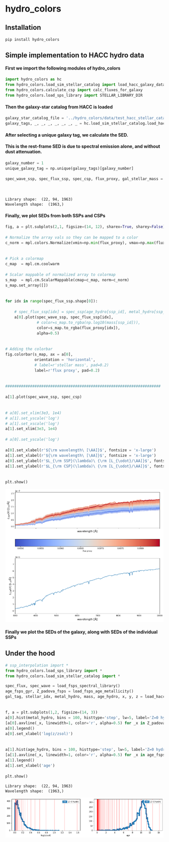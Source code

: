 # hydro_colors

<!-- WARNING: THIS FILE WAS AUTOGENERATED! DO NOT EDIT! -->

## Installation

``` sh
pip install hydro_colors
```

## Simple implementation to HACC hydro data

#### First we import the following modules of hydro_colors

``` python
import hydro_colors as hc
from hydro_colors.load_sim_stellar_catalog import load_hacc_galaxy_data
from hydro_colors.calculate_csp import calc_fluxes_for_galaxy
from hydro_colors.load_sps_library import STELLAR_LIBRARY_DIR
```

#### Then the galaxy-star catalog from HACC is loaded

``` python
galaxy_star_catalog_file = '../hydro_colors/data/test_hacc_stellar_catalog/Gals_Z0.txt'
galaxy_tags, _, _, _, _, _, _, _ = hc.load_sim_stellar_catalog.load_hacc_galaxy_data(galaxy_star_catalog_file)
```

#### After selecting a unique galaxy tag, we calculate the SED.

#### This is the rest-frame SED is due to spectral emission alone, and without dust attenuation.

``` python
galaxy_number = 1
unique_galaxy_tag = np.unique(galaxy_tags)[galaxy_number]

spec_wave_ssp, spec_flux_ssp, spec_csp, flux_proxy, gal_stellar_mass = hc.calculate_csp.calc_fluxes_for_galaxy(galaxy_star_catalog_file,
                                                                                                               unique_galaxy_tag,
                                                                                                               STELLAR_LIBRARY_DIR)
```

    Library shape:  (22, 94, 1963)
    Wavelength shape:  (1963,)

#### Finally, we plot SEDs from both SSPs and CSPs

``` python
fig, a = plt.subplots(2,1, figsize=(14, 12), sharex=True, sharey=False)

# Normalize the array vals so they can be mapped to a color
c_norm = mpl.colors.Normalize(vmin=np.min(flux_proxy), vmax=np.max(flux_proxy))


# Pick a colormap
c_map  = mpl.cm.coolwarm

# Scalar mappable of normalized array to colormap
s_map  = mpl.cm.ScalarMappable(cmap=c_map, norm=c_norm)
s_map.set_array([])


for idx in range(spec_flux_ssp.shape[0]):
    
    # spec_flux_ssp[idx] = spec_ssp(age_hydro[ssp_id], metal_hydro[ssp_id], mass[ssp_id])
    a[0].plot(spec_wave_ssp, spec_flux_ssp[idx], 
              # color=s_map.to_rgba(np.log10(mass[ssp_id])), 
              color=s_map.to_rgba(flux_proxy[idx]), 
              alpha=0.5)

    
# Adding the colorbar
fig.colorbar(s_map, ax = a[0], 
             orientation = 'horizontal', 
             # label=r'stellar mass', pad=0.2)
             label=r'flux proxy', pad=0.2)
    

#####################################################################

a[1].plot(spec_wave_ssp, spec_csp)


# a[0].set_xlim(3e3, 1e4)
# a[1].set_yscale('log')
# a[1].set_xscale('log')
a[1].set_xlim(3e3, 1e4)

# a[0].set_yscale('log')

a[0].set_xlabel(r'${\rm wavelength\ [\AA]}$', fontsize = 'x-large')
a[1].set_xlabel(r'${\rm wavelength\ [\AA]}$', fontsize = 'x-large')
a[0].set_ylabel(r'$L_{\rm SSP}(\lambda)\ {\rm [L_{\odot}/\AA]}$', fontsize = 'x-large')
a[1].set_ylabel(r'$L_{\rm CSP}(\lambda)\ {\rm [L_{\odot}/\AA]}$', fontsize = 'x-large')


plt.show()
```

![](index_files/figure-commonmark/cell-5-output-1.png)

#### Finally we plot the SEDs of the galaxy, along with SEDs of the individual SSPs

## Under the hood

``` python
# ssp_interpolation import *
from hydro_colors.load_sps_library import *
from hydro_colors.load_sim_stellar_catalog import *
```

``` python
spec_flux, spec_wave = load_fsps_spectral_library()
age_fsps_gyr, Z_padova_fsps = load_fsps_age_metallicity()
gal_tag, stellar_idx, metal_hydro, mass, age_hydro, x, y, z = load_hacc_galaxy_data()


f, a = plt.subplots(1,2, figsize=(14, 3))
a[0].hist(metal_hydro, bins = 100, histtype='step', lw=5, label='Z=0 hydro');
[a[0].axvline(_x, linewidth=1, color='r', alpha=0.5) for _x in Z_padova_fsps];
a[0].legend()
a[0].set_xlabel('log(z/zsol)')


a[1].hist(age_hydro, bins = 100, histtype='step', lw=5, label='Z=0 hydro');
[a[1].axvline(_x, linewidth=1, color='r', alpha=0.5) for _x in age_fsps_gyr];
a[1].legend()
a[1].set_xlabel('age')

plt.show()
```

    Library shape:  (22, 94, 1963)
    Wavelength shape:  (1963,)

![](index_files/figure-commonmark/cell-7-output-2.png)
